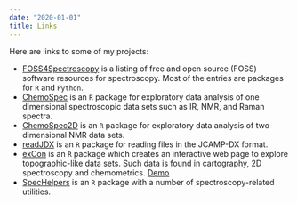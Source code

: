 ```yaml
---
date: "2020-01-01"
title: Links
---
```

Here are links to some of my projects:

* [FOSS4Spectroscopy](https://bryanhanson.github.io/FOSS4Spectroscopy/) is a listing of free and open source (FOSS) software resources for spectroscopy.  Most of the entries are packages for `R` and `Python`.
* [ChemoSpec](https://bryanhanson.github.io/ChemoSpec/)  is an `R` package for exploratory data analysis of one dimensional spectroscopic data sets such as IR, NMR, and Raman spectra.
* [ChemoSpec2D](https://bryanhanson.github.io/ChemoSpec2D/) is an `R` package for exploratory data analysis of two dimensional NMR data sets.
* [readJDX](https://github.com/bryanhanson/readJDX) is an `R` package for reading files in the JCAMP-DX format.
* [exCon](https://github.com/bryanhanson/exCon) is an `R` package which creates an interactive web page to explore topographic-like data sets. Such data is found in cartography, 2D spectroscopy and chemometrics.  [Demo](http://bryanhanson.github.io/exCon/exCon.html)
* [SpecHelpers](https://github.com/bryanhanson/SpecHelpers) is an `R` package with a number of spectroscopy-related utilities.
